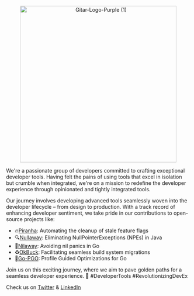 
<p align="center">
<img width="428" alt="Gitar-Logo-Purple (1)" src="https://github.com/gitarcode/.github/assets/156238817/1d2a343a-0e96-4242-9344-b52b91d64aa7">
</p>

We're a passionate group of developers committed to crafting exceptional developer tools. Having felt the pains of using tools that excel in isolation but crumble when integrated, we're on a mission to redefine the developer experience through opinionated and tightly integrated tools.

Our journey involves developing advanced tools seamlessly woven into the developer lifecycle – from design to production. With a track record of enhancing developer sentiment, we take pride in our contributions to open-source projects like:

* 🔥[Piranha]([url](https://github.com/uber/piranha)): Automating the cleanup of stale feature flags
* 🔍[Nullaway]([url](https://github.com/uber/NullAway)): Eliminating NullPointerExceptions (NPEs) in Java 
* 🔧[Nilaway]([url](https://github.com/uber-go/nilaway)): Avoiding nil panics in Go
* ♻️[OkBuck]([url](https://github.com/uber/okbuck)): Facilitating seamless build system migrations
* 🚀[Go-PGO]([url](https://go.googlesource.com/proposal/+/master/design/55022-pgo-implementation.md)): Profile Guided Optimizations for Go

Join us on this exciting journey, where we aim to pave golden paths for a seamless developer experience. 🌟 #DeveloperTools #RevolutionizingDevEx

Check us on [Twitter]([url](https://twitter.com/gitarcode)https://twitter.com/gitarcode) & [LinkedIn]([url](https://www.linkedin.com/company/gitar/)https://www.linkedin.com/company/gitar/)
